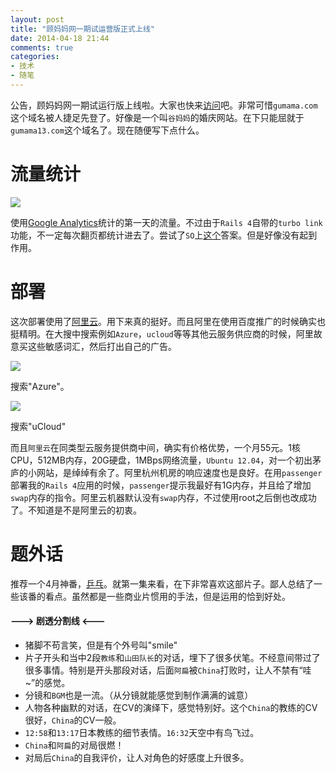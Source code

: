 ```yaml
---
layout: post
title: "顾妈妈网一期试运营版正式上线"
date: 2014-04-18 21:44
comments: true
categories: 
- 技术
- 随笔
---
```

公告，顾妈妈网一期试运行版上线啦。大家也快来[访问](gumama13.com)吧。非常可惜`gumama.com`这个域名被人捷足先登了。好像是一个叫`谷妈妈`的婚庆网站。在下只能屈就于`gumama13.com`这个域名了。现在随便写下点什么。

<!--more-->

# 流量统计

![](http://i.imgur.com/u4MlWXT.jpg)

使用[Google Analytics](http://www.google.com/analytics/)统计的第一天的流量。不过由于`Rails 4`自带的`turbo link`功能，不一定每次翻页都统计进去了。尝试了`SO`上[这个](http://stackoverflow.com/questions/18632644/google-analytics-with-rails-4)答案。但是好像没有起到作用。

# 部署

这次部署使用了[阿里云](http://www.aliyun.com/?utm_medium=text&utm_source=bdbrand&utm_campaign=bdbrand)。用下来真的挺好。而且阿里在使用百度推广的时候确实也挺精明。在大搜中搜索例如`Azure`，`ucloud`等等其他云服务供应商的时候，阿里故意买这些敏感词汇，然后打出自己的广告。

![](http://i.imgur.com/S3PtAJL.jpg)

搜索"Azure"。

![](http://i.imgur.com/a4456Kx.jpg)

搜索"uCloud"

而且`阿里云`在同类型云服务提供商中间，确实有价格优势，一个月55元。1核CPU，512MB内存，20G硬盘，1MBps网络流量，`Ubuntu 12.04`，对一个初出茅庐的小网站，是绰绰有余了。阿里杭州机房的响应速度也是良好。在用`passenger`部署我的`Rails 4`应用的时候，`passenger`提示我最好有1G内存，并且给了增加`swap`内存的指令。阿里云机器默认没有`swap`内存，不过使用root之后倒也改成功了。不知道是不是阿里云的初衷。

# 题外话

推荐一个4月神番，[乒乓](http://comic.letv.com/zt/pingpongbili/index.shtml#p1)。就第一集来看，在下非常喜欢这部片子。鄙人总结了一些该番的看点。虽然都是一些商业片惯用的手法，但是运用的恰到好处。

#### ---> 剧透分割线 <---

- 猪脚不苟言笑，但是有个外号叫"smile"
- 片子开头和当中2段`教练`和`山田队长`的对话，埋下了很多伏笔。不经意间带过了很多事情。特别是开头那段对话，后面`阿扁`被`China`打败时，让人不禁有“哇~”的感觉。
- 分镜和`BGM`也是一流。（从分镜就能感觉到制作满满的诚意）
- 人物各种幽默的对话，在CV的演绎下，感觉特别好。这个`China`的教练的CV很好，`China`的CV一般。
- `12:58`和`13:17`日本教练的细节表情。`16:32`天空中有鸟飞过。
- `China`和`阿扁`的对局很燃！
- 对局后`China`的自我评价，让人对角色的好感度上升很多。

